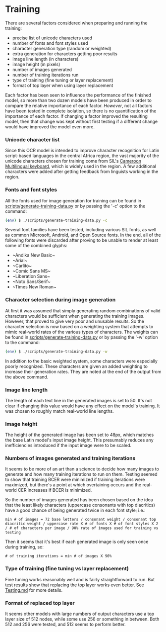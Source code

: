 # Training

There are several factors considered when preparing and running the training:
- precise list of unicode characters used
- number of fonts and font styles used
- character generation type (random or weighted)
- extra generation for characters getting poor results
- image line length (in characters)
- image height (in pixels)
- number of images generated
- number of training iterations run
- type of training (fine tuning or layer replacement)
- format of top layer when using layer replacement

Each factor has been seen to influence the performance of the finished model, so more than two dozen models have been produced in order to compare the relative importance of each factor.
*However*, not all factors have been tested in complete isolation, so there is no quantification of the importance of each factor. If changing a factor improved the resulting model, then that change was kept without first testing if a different change would have improved the model even more.

### Unicode character list

Since this OCR model is intended to improve character recognition for Latin script-based languages in the central Africa region, the vast majority of the unicode characters chosen for training come from SIL's [Cameroon Multilingual keyboard](https://langtechcameroon.info/keyboard/), which is widely used in the region. A few additional characters were added after getting feedback from linguists working in the region.

### Fonts and font styles

All the fonts used for image generation for training can be found in [scripts/generate-training-data.py](scripts/generate-training-data.py) or by passing the '-c' option to the command:
```bash
(env) $ ./scripts/generate-training-data.py -c
```

Several font families have been tested, including various SIL fonts, as well as common Microsoft, Android, and Open Source fonts. In the end, all of the following fonts were discarded after proving to be unable to render at least some of the combined glyphs:
- ~Andika New Basic~
- ~Arial~
- ~Carlito~
- ~Comic Sans MS~
- ~Liberation Sans~
- ~Noto Sans/Serif~
- ~Times New Roman~

### Character selection during image generation

At first it was assumed that simply generating random combinations of valid characters would be sufficient when generating the training images. However, that proved to give very poor and unusable results. So the character selection is now based on a weighting system that attempts to mimic real-world rates of the various types of characters. The weights can be found in [scripts/generate-training-data.py](scripts/generate-training-data.py) or by passing the '-w' option to the command:
```bash
(env) $ ./scripts/generate-training-data.py -w
```

In addition to the basic weighted system, some characters were especially poorly recognized. These characters are given an added weighting to increase their generation rates. They are noted at the end of the output from the above command.

### Image line length

The length of each text line in the generated images is set to 50. It's not clear if changing this value would have any effect on the model's training. It was chosen to roughly match real-world line lengths.

### Image height

The height of the generated image has been set to 48px, which matches the base Latin model's input image height. This presumably reduces any inefficiencies introduced if the input image were to be scaled.

### Numbers of images generated and training iterations

It seems to be more of an art than a science to decide how many images to generate and how many training iterations to run on them. Testing seemed to show that training BCER were minimized if training iterations were maximized, but there's a point at which overtaining occurs and the real-world CER increases if BCER is minimized.

So the number of images generated has been chosen based on the idea that the least likely characters (uppercase consonants with top diacritics) have a good chance of being generated twice in each font style; i.e.:
```
min # of images = 72 base letters / consonant weight / consonant top diacritic weight / uppercase rate X # of fonts X # of font styles X 2 / # of characters per image / 90% rate of images used for training vs testing
```

Then it seems that it's best if each generated image is only seen once during training, so:
```
# of training iterations = min # of images X 90%
```

### Type of training (fine tuning vs layer replacement)

Fine tuning works reasonably well and is fairly straightforward to run. But test results show that replacing the top layer works even better. See [Testing.md](Testing.md) for more details.

### Format of replaced top layer

It seems other models with large numbers of output characters use a top layer size of 512 nodes, while some use 256 or something in between. Both 512 and 256 were tested, and 512 seems to perform better.
